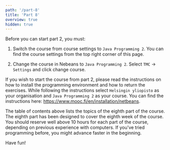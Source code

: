 ```yaml
---
path: '/part-8'
title: 'Part 8'
overview: true
hidden: true
---
```


<please-login></please-login>

<text-box variant="hint" name="Important: Switching to Part 2 from Part 1.">

Before you can start part 2, you must:

1. Switch the course from course settings to `Java Programming 2`. You can find the course settings from the top right corner of this page.

2. Change the course in Nebeans to `Java Programming 2`. Select `TMC` -> `Settings` and click change course.

</text-box>


<text-box variant="hint" name="If you're starting the course from this part.">

If you wish to start the course from part 2, please read the instructions on how to install the programming environment and how to return the exercises. While following the instructions select `Helsingin yliopisto` as your organisation and `Java Programming 2` as your course. You can find the instructions here: https://www.mooc.fi/en/installation/netbeans.

</text-box>

<pages-in-this-section></pages-in-this-section>

The table of contents above lists the topics of the eighth part of the course. The eighth part has been designed to cover the eighth week of the course. You should reserve well above 10 hours for each part of the course, depending on previous experience with computers. If you've tried programming before, you might advance faster in the beginning.

Have fun!

<exercises-in-this-section></exercises-in-this-section>
